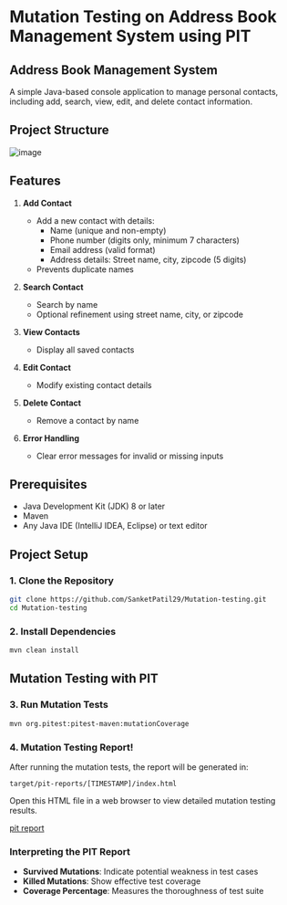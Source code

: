 # Mutation Testing on Address Book Management System using PIT

## Address Book Management System
A simple Java-based console application to manage personal contacts, including add, search, view, edit, and delete contact information.

## Project Structure
![image](https://github.com/user-attachments/assets/bc8d05b2-9c87-4a21-bcac-20e375604a0d)

## Features
1. **Add Contact**
   - Add a new contact with details:
     - Name (unique and non-empty)
     - Phone number (digits only, minimum 7 characters)
     - Email address (valid format)
     - Address details: Street name, city, zipcode (5 digits)
   - Prevents duplicate names

2. **Search Contact**
   - Search by name
   - Optional refinement using street name, city, or zipcode

3. **View Contacts**
   - Display all saved contacts

4. **Edit Contact**
   - Modify existing contact details

5. **Delete Contact**
   - Remove a contact by name

6. **Error Handling**
   - Clear error messages for invalid or missing inputs

## Prerequisites
- Java Development Kit (JDK) 8 or later
- Maven
- Any Java IDE (IntelliJ IDEA, Eclipse) or text editor

## Project Setup

### 1. Clone the Repository
```bash
git clone https://github.com/SanketPatil29/Mutation-testing.git
cd Mutation-testing
```

### 2. Install Dependencies
```bash
mvn clean install
```

## Mutation Testing with PIT

### 3. Run Mutation Tests
```bash
mvn org.pitest:pitest-maven:mutationCoverage
```

### 4. Mutation Testing Report!

After running the mutation tests, the report will be generated in:
```
target/pit-reports/[TIMESTAMP]/index.html
```
Open this HTML file in a web browser to view detailed mutation testing results.

[pit report](https://github.com/user-attachments/assets/d6363ce3-bae4-448d-a20d-3e8bd7541103)

### Interpreting the PIT Report
- **Survived Mutations**: Indicate potential weakness in test cases
- **Killed Mutations**: Show effective test coverage
- **Coverage Percentage**: Measures the thoroughness of test suite
